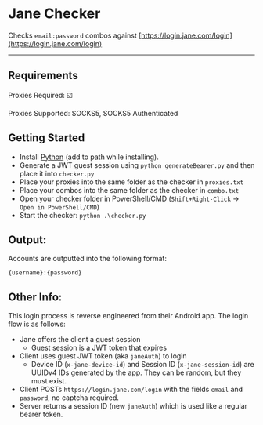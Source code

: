 # Jane Checker

Checks ``email:password`` combos against [https://login.jane.com/login](https://login.jane.com/login)

----

## Requirements

Proxies Required: :ballot_box_with_check:

Proxies Supported: SOCKS5, SOCKS5 Authenticated

## Getting Started

- Install [Python](https://www.python.org/downloads/) (add to path while installing).
- Generate a JWT guest session using ``python generateBearer.py`` and then place it into ``checker.py``
- Place your proxies into the same folder as the checker in ``proxies.txt``
- Place your combos into the same folder as the checker in ``combo.txt``
- Open your checker folder in PowerShell/CMD (``Shift+Right-Click`` ->`` Open in PowerShell/CMD``)
- Start the checker: ``python .\checker.py``

## Output:

Accounts are outputted into the following format:

```
{username}:{password}
```



## Other Info:

This login process is reverse engineered from their Android app. The login flow is as follows:

- Jane offers the client a guest session
  - Guest session is a JWT token that expires
- Client uses guest JWT token (aka `janeAuth`) to login
  - Device ID (`x-jane-device-id`) and Session ID (`x-jane-session-id`) are UUIDv4 IDs generated by the app. They can be random, but they must exist.
- Client POSTs `https://login.jane.com/login` with the fields `email` and `password`, no captcha required.
- Server returns a session ID (new `janeAuth`) which is used like a regular bearer token.



